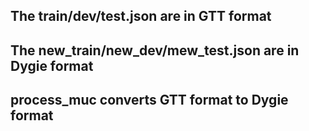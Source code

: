 ## The train/dev/test.json are in GTT format
## The new_train/new_dev/mew_test.json are in Dygie format
## process_muc converts GTT format to Dygie format
